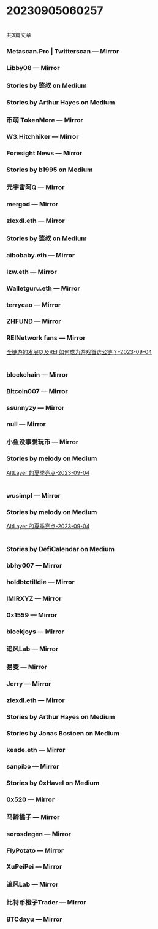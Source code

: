 <h1>20230905060257</h1><br/>共3篇文章


###  Metascan.Pro | Twitterscan — Mirror







###  Libby08 — Mirror









###  Stories by 鉴叔 on Medium









###  Stories by Arthur Hayes on Medium















###  币萌 TokenMore — Mirror











###  W3.Hitchhiker — Mirror







###  Foresight News — Mirror









###  Stories by b1995 on Medium















###  元宇宙阿Q — Mirror













###  mergod — Mirror









###  zlexdl.eth — Mirror











###  Stories by 鉴叔 on Medium











###  aibobaby.eth — Mirror











###  lzw.eth — Mirror









###  Walletguru.eth — Mirror









###  terrycao — Mirror











###  ZHFUND — Mirror























###  REINetwork fans — Mirror

<a target=_blank rel=nofollow href="https://mirror.xyz/0x00cFA9F2e149285f39ecA6F18E23A38F11104d06/pXlLMOicYI6mFqiKNhoymgKGh6Gcq5kChY_sWZHniqA" >全链游的发展以及REI 如何成为游戏首选公链？-2023-09-04</a><br/><br/>







###  blockchain — Mirror









###  Bitcoin007 — Mirror

























###  ssunnyzy — Mirror







###  null — Mirror









###  小鱼没事爱玩币 — Mirror







###  Stories by melody on Medium

<a target=_blank rel=nofollow href="https://medium.com/@melody8848/altlayer-%E7%9A%84%E5%A4%8F%E5%AD%A3%E4%BA%AE%E7%82%B9-98e6faebc620?source=rss-bfc6f454c0f9------2" >AltLayer 的夏季亮点-2023-09-04</a><br/><br/>

















###  wusimpl — Mirror









###  Stories by melody on Medium

<a target=_blank rel=nofollow href="https://medium.com/@melody8848/altlayer-%E7%9A%84%E5%A4%8F%E5%AD%A3%E4%BA%AE%E7%82%B9-98e6faebc620?source=rss-bfc6f454c0f9------2" >AltLayer 的夏季亮点-2023-09-04</a><br/><br/>





###  Stories by DefiCalendar on Medium















###  bbhy007 — Mirror













###  holdbtctilldie — Mirror









###  IMIRXYZ — Mirror























###  0x1559 — Mirror













###  blockjoys — Mirror









###  追风Lab — Mirror



















###  易麦 — Mirror









###  Jerry — Mirror



















###  zlexdl.eth — Mirror







###  Stories by Arthur Hayes on Medium









###  Stories by Jonas Bostoen on Medium







###  keade.eth — Mirror







###  sanpibo — Mirror







###  Stories by 0xHavel on Medium

















###  0x520 — Mirror













###  马蹄橘子 — Mirror









###  sorosdegen — Mirror













###  FlyPotato — Mirror











###  XuPeiPei — Mirror













###  追风Lab — Mirror















###  比特币橙子Trader — Mirror













###  BTCdayu — Mirror





